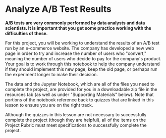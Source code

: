 # Analyze A/B Test Results

**A/B tests are very commonly performed by data analysts and data scientists. It is important that you get some practice working with the difficulties of these.** 

For this project, you will be working to understand the results of an A/B test run by an e-commerce website. The company has developed a new web page in order to try and increase the number of users who "convert," meaning the number of users who decide to pay for the company's product. Your goal is to work through this notebook to help the company understand if they should implement this new page, keep the old page, or perhaps run the experiment longer to make their decision.


The data and the Jupyter Notebook, which are all of the files you need to complete the project, are provided for you in a downloadable zip file in the resources tab (as well as under "Supporting Materials" below). Note that portions of the notebook reference back to quizzes that are linked in this lesson to ensure you are on the right track.


Although the quizzes in this lesson are not necessary to successfully complete the project (though they are helpful), all of the items on the Project Rubric must meet specifications to successfully complete the project.
